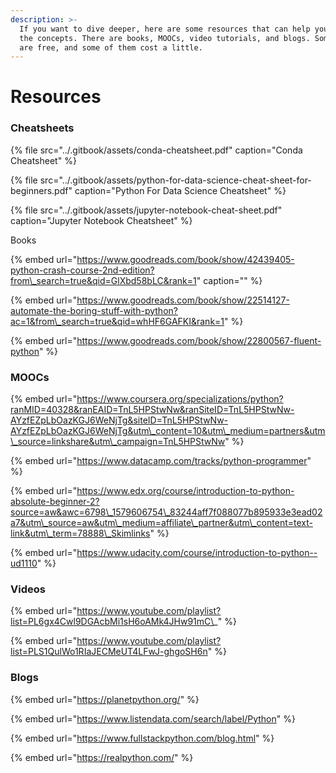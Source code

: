 ```yaml
---
description: >-
  If you want to dive deeper, here are some resources that can help you master
  the concepts. There are books, MOOCs, video tutorials, and blogs. Some of them
  are free, and some of them cost a little.
---
```


# Resources

### Cheatsheets

{% file src="../.gitbook/assets/conda-cheatsheet.pdf" caption="Conda Cheatsheet" %}

{% file src="../.gitbook/assets/python-for-data-science-cheat-sheet-for-beginners.pdf" caption="Python For Data Science Cheatsheet" %}

{% file src="../.gitbook/assets/jupyter-notebook-cheat-sheet.pdf" caption="Jupyter Notebook Cheatsheet" %}

Books

{% embed url="https://www.goodreads.com/book/show/42439405-python-crash-course-2nd-edition?from\_search=true&qid=GlXbd58bLC&rank=1" caption="" %}

{% embed url="https://www.goodreads.com/book/show/22514127-automate-the-boring-stuff-with-python?ac=1&from\_search=true&qid=whHF6GAFKI&rank=1" %}

{% embed url="https://www.goodreads.com/book/show/22800567-fluent-python" %}

### MOOCs

{% embed url="https://www.coursera.org/specializations/python?ranMID=40328&ranEAID=TnL5HPStwNw&ranSiteID=TnL5HPStwNw-AYzfEZpLbOazKGJ6WeNjTg&siteID=TnL5HPStwNw-AYzfEZpLbOazKGJ6WeNjTg&utm\_content=10&utm\_medium=partners&utm\_source=linkshare&utm\_campaign=TnL5HPStwNw" %}

{% embed url="https://www.datacamp.com/tracks/python-programmer" %}

{% embed url="https://www.edx.org/course/introduction-to-python-absolute-beginner-2?source=aw&awc=6798\_1579606754\_83244aff7f088077b895933e3ead02a7&utm\_source=aw&utm\_medium=affiliate\_partner&utm\_content=text-link&utm\_term=78888\_Skimlinks" %}

{% embed url="https://www.udacity.com/course/introduction-to-python--ud1110" %}

### Videos

{% embed url="https://www.youtube.com/playlist?list=PL6gx4Cwl9DGAcbMi1sH6oAMk4JHw91mC\_" %}

{% embed url="https://www.youtube.com/playlist?list=PLS1QulWo1RIaJECMeUT4LFwJ-ghgoSH6n" %}

### Blogs

{% embed url="https://planetpython.org/" %}

{% embed url="https://www.listendata.com/search/label/Python" %}

{% embed url="https://www.fullstackpython.com/blog.html" %}

{% embed url="https://realpython.com/" %}



